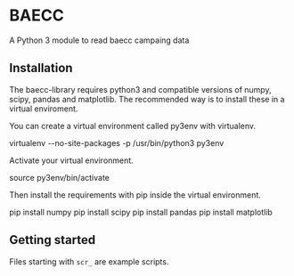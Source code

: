 BAECC
=====

A Python 3 module to read baecc campaing data

Installation
------------

The baecc-library requires python3 and compatible versions of numpy, scipy, pandas and matplotlib. 
The recommended way is to install these in a virtual enviroment.

You can create a virtual environment called py3env with virtualenv.

  virtualenv --no-site-packages -p /usr/bin/python3 py3env
  
Activate your virtual environment.
  
  source py3env/bin/activate
  
Then install the requirements with pip inside the virtual environment.

  pip install numpy
  pip install scipy
  pip install pandas
  pip install matplotlib
  
Getting started
---------------

Files starting with `scr_` are example scripts.
